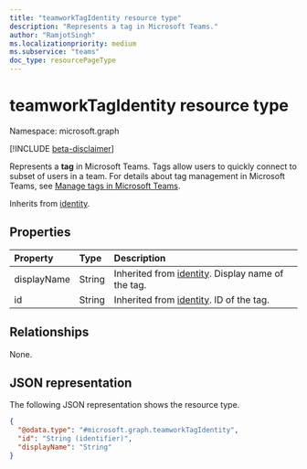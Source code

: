 ```yaml
---
title: "teamworkTagIdentity resource type"
description: "Represents a tag in Microsoft Teams."
author: "RamjotSingh"
ms.localizationpriority: medium
ms.subservice: "teams"
doc_type: resourcePageType
---
```


# teamworkTagIdentity resource type

Namespace: microsoft.graph

[!INCLUDE [beta-disclaimer](../../includes/beta-disclaimer.md)]

Represents a **tag** in Microsoft Teams. Tags allow users to quickly connect to subset of users in a team. For details about tag management in Microsoft Teams, see [Manage tags in Microsoft Teams](/microsoftteams/manage-tags).


Inherits from [identity](../resources/identity.md).

## Properties
|Property|Type|Description|
|:---|:---|:---|
|displayName|String|Inherited from [identity](../resources/identity.md). Display name of the tag.|
|id|String|Inherited from [identity](../resources/identity.md). ID of the tag.|

## Relationships
None.

## JSON representation
The following JSON representation shows the resource type.
<!-- {
  "blockType": "resource",
  "@odata.type": "microsoft.graph.teamworkTagIdentity"
}
-->
``` json
{
  "@odata.type": "#microsoft.graph.teamworkTagIdentity",
  "id": "String (identifier)",
  "displayName": "String"
}
```

